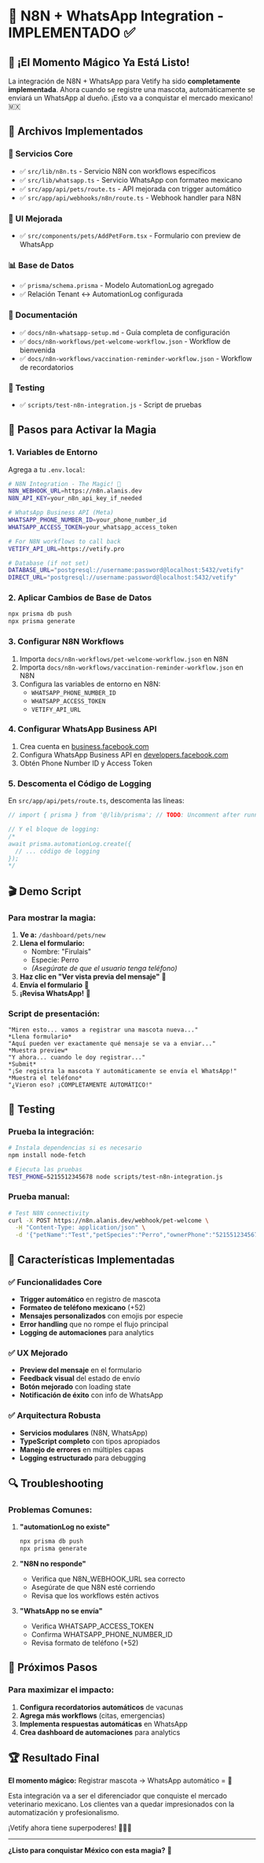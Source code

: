 # 🚀 N8N + WhatsApp Integration - IMPLEMENTADO ✅

## 🎯 ¡El Momento Mágico Ya Está Listo!

La integración de N8N + WhatsApp para Vetify ha sido **completamente implementada**. Ahora cuando se registre una mascota, automáticamente se enviará un WhatsApp al dueño. ¡Esto va a conquistar el mercado mexicano! 🇲🇽

## 📁 Archivos Implementados

### 🔧 Servicios Core
- ✅ `src/lib/n8n.ts` - Servicio N8N con workflows específicos
- ✅ `src/lib/whatsapp.ts` - Servicio WhatsApp con formateo mexicano
- ✅ `src/app/api/pets/route.ts` - API mejorada con trigger automático
- ✅ `src/app/api/webhooks/n8n/route.ts` - Webhook handler para N8N

### 🎨 UI Mejorada
- ✅ `src/components/pets/AddPetForm.tsx` - Formulario con preview de WhatsApp

### 📊 Base de Datos
- ✅ `prisma/schema.prisma` - Modelo AutomationLog agregado
- ✅ Relación Tenant ↔ AutomationLog configurada

### 📖 Documentación
- ✅ `docs/n8n-whatsapp-setup.md` - Guía completa de configuración
- ✅ `docs/n8n-workflows/pet-welcome-workflow.json` - Workflow de bienvenida
- ✅ `docs/n8n-workflows/vaccination-reminder-workflow.json` - Workflow de recordatorios

### 🧪 Testing
- ✅ `scripts/test-n8n-integration.js` - Script de pruebas

## 🚀 Pasos para Activar la Magia

### 1. Variables de Entorno
Agrega a tu `.env.local`:

```bash
# N8N Integration - The Magic! 🚀
N8N_WEBHOOK_URL=https://n8n.alanis.dev
N8N_API_KEY=your_n8n_api_key_if_needed

# WhatsApp Business API (Meta)
WHATSAPP_PHONE_NUMBER_ID=your_phone_number_id
WHATSAPP_ACCESS_TOKEN=your_whatsapp_access_token

# For N8N workflows to call back
VETIFY_API_URL=https://vetify.pro

# Database (if not set)
DATABASE_URL="postgresql://username:password@localhost:5432/vetify"
DIRECT_URL="postgresql://username:password@localhost:5432/vetify"
```

### 2. Aplicar Cambios de Base de Datos
```bash
npx prisma db push
npx prisma generate
```

### 3. Configurar N8N Workflows
1. Importa `docs/n8n-workflows/pet-welcome-workflow.json` en N8N
2. Importa `docs/n8n-workflows/vaccination-reminder-workflow.json` en N8N
3. Configura las variables de entorno en N8N:
   - `WHATSAPP_PHONE_NUMBER_ID`
   - `WHATSAPP_ACCESS_TOKEN`
   - `VETIFY_API_URL`

### 4. Configurar WhatsApp Business API
1. Crea cuenta en [business.facebook.com](https://business.facebook.com)
2. Configura WhatsApp Business API en [developers.facebook.com](https://developers.facebook.com)
3. Obtén Phone Number ID y Access Token

### 5. Descomenta el Código de Logging
En `src/app/api/pets/route.ts`, descomenta las líneas:
```typescript
// import { prisma } from '@/lib/prisma'; // TODO: Uncomment after running prisma db push

// Y el bloque de logging:
/*
await prisma.automationLog.create({
  // ... código de logging
});
*/
```

## 🎬 Demo Script

### Para mostrar la magia:

1. **Ve a:** `/dashboard/pets/new`
2. **Llena el formulario:**
   - Nombre: "Firulais"
   - Especie: Perro
   - *(Asegúrate de que el usuario tenga teléfono)*
3. **Haz clic en "Ver vista previa del mensaje"** 👀
4. **Envía el formulario** 🚀
5. **¡Revisa WhatsApp!** 📱

### Script de presentación:
```
"Miren esto... vamos a registrar una mascota nueva..."
*Llena formulario*
"Aquí pueden ver exactamente qué mensaje se va a enviar..."
*Muestra preview*
"Y ahora... cuando le doy registrar..."
*Submit*
"¡Se registra la mascota Y automáticamente se envía el WhatsApp!"
*Muestra el teléfono*
"¿Vieron eso? ¡COMPLETAMENTE AUTOMÁTICO!"
```

## 🧪 Testing

### Prueba la integración:
```bash
# Instala dependencias si es necesario
npm install node-fetch

# Ejecuta las pruebas
TEST_PHONE=5215512345678 node scripts/test-n8n-integration.js
```

### Prueba manual:
```bash
# Test N8N connectivity
curl -X POST https://n8n.alanis.dev/webhook/pet-welcome \
  -H "Content-Type: application/json" \
  -d '{"petName":"Test","petSpecies":"Perro","ownerPhone":"5215512345678","clinicName":"Test Clinic"}'
```

## 🎉 Características Implementadas

### ✅ Funcionalidades Core
- **Trigger automático** en registro de mascota
- **Formateo de teléfono mexicano** (+52)
- **Mensajes personalizados** con emojis por especie
- **Error handling** que no rompe el flujo principal
- **Logging de automaciones** para analytics

### ✅ UX Mejorado
- **Preview del mensaje** en el formulario
- **Feedback visual** del estado de envío
- **Botón mejorado** con loading state
- **Notificación de éxito** con info de WhatsApp

### ✅ Arquitectura Robusta
- **Servicios modulares** (N8N, WhatsApp)
- **TypeScript completo** con tipos apropiados
- **Manejo de errores** en múltiples capas
- **Logging estructurado** para debugging

## 🔍 Troubleshooting

### Problemas Comunes:

1. **"automationLog no existe"**
   ```bash
   npx prisma db push
   npx prisma generate
   ```

2. **"N8N no responde"**
   - Verifica que N8N_WEBHOOK_URL sea correcto
   - Asegúrate de que N8N esté corriendo
   - Revisa que los workflows estén activos

3. **"WhatsApp no se envía"**
   - Verifica WHATSAPP_ACCESS_TOKEN
   - Confirma WHATSAPP_PHONE_NUMBER_ID
   - Revisa formato de teléfono (+52)

## 🎯 Próximos Pasos

### Para maximizar el impacto:

1. **Configura recordatorios automáticos** de vacunas
2. **Agrega más workflows** (citas, emergencias)
3. **Implementa respuestas automáticas** en WhatsApp
4. **Crea dashboard de automaciones** para analytics

## 🏆 Resultado Final

**El momento mágico:** Registrar mascota → WhatsApp automático = 🤯

Esta integración va a ser el diferenciador que conquiste el mercado veterinario mexicano. Los clientes van a quedar impresionados con la automatización y profesionalismo.

¡Vetify ahora tiene superpoderes! 🚀🇲🇽

---

**¿Listo para conquistar México con esta magia?** 🎉 